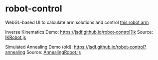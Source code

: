 # robot-control

WebGL-based UI to calculate arm solutions and control [this robot arm](https://github.com/jsdf/robot-arm)

Inverse Kinematics Demo: https://jsdf.github.io/robot-control?ik
Source: [IKRobot.js](src/IKRobot.js)

Simulated Annealing Demo (old): https://jsdf.github.io/robot-control?annealing
Source: [AnnealingRobot.js](src/AnnealingRobot.js)
